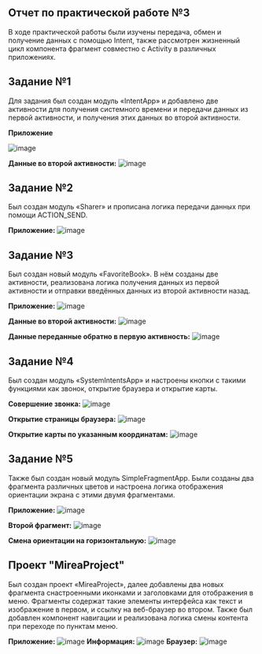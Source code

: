 Отчет по практической работе №3
----
В ходе практической работы были изучены передача, обмен и получение данных с помощью Intent, также рассмотрен жизненный цикл компонента фрагмент совместно с Activity в различных приложениях.

Задание №1
--
Для задания был создан модуль «IntentApp» и добавлено две активности для получения системного времени и передачи данных из первой активности, и получения этих данных во второй активности.

**Приложение**

![image](https://github.com/user-attachments/assets/96eccb50-4a16-4161-a0f5-155c7a66adb9)

**Данные во второй активности:**
![image](https://github.com/user-attachments/assets/e15be803-c680-460a-b558-43a430f45306)

Задание №2
--
Был создан модуль «Sharer» и прописана логика передачи данных при помощи ACTION_SEND.

**Приложение:**
![image](https://github.com/user-attachments/assets/2a56531e-410d-44df-8e25-ba86ed791c16)

Задание №3
--
Был создан новый модуль «FavoriteBook». В нём созданы две активности, реализована логика получения данных из первой активности и отправки введённых данных из второй активности назад.

**Приложение:**
![image](https://github.com/user-attachments/assets/a07f0366-9708-4789-ab77-a19928e9e8f6)

**Данные во второй активности:**
![image](https://github.com/user-attachments/assets/08140dc6-5de8-42f4-ae50-80aac5373317)

**Данные переданные обратно в первую активность:**
![image](https://github.com/user-attachments/assets/f0035066-6da8-4249-ba8d-2a7aa1abe28d)


Задание №4
--
Был создан модуль «SystemIntentsApp» и настроены кнопки с такими функциями как звонок, открытие браузера и открытие карты. 

**Совершение звонка:**
![image](https://github.com/user-attachments/assets/7d73b65a-81e1-4ee9-90b3-f0aa5dbc9320)

**Открытие страницы браузера:**
![image](https://github.com/user-attachments/assets/5333547a-7f66-4682-8224-d2f6bdd92eb5)

**Открытие карты по указанным координатам:**
![image](https://github.com/user-attachments/assets/22134afb-f691-4c7a-a203-cdf3aa27eb61)

Задание №5
--
Также был создан новый модуль SimpleFragmentApp. Были созданы два фрагмента различных цветов и настроена логика отображения ориентации экрана с этими двумя фрагментами.

**Приложение:**
![image](https://github.com/user-attachments/assets/915bd251-267d-4e3d-b7b1-58e912c33ece)

**Второй фрагмент:**
![image](https://github.com/user-attachments/assets/53ba3214-d937-4b5d-b7f2-896b1db257d2)

**Смена ориентации на горизонтальную:**
![image](https://github.com/user-attachments/assets/74b6edb9-ca59-4fde-9f7a-4b1ad36b176c)

Проект "MireaProject"
--
Был создан проект «MireaProject», далее добавлены два новых фрагмента снастроенными иконками и заголовками для отображения в меню. Фрагменты содержат такие элементы интерфейса как текст и изображение в первом, и ссылку на веб-браузер во втором. Также был добавлен компонент навигации и реализована логика смены контента при переходе по пунктам меню.

**Приложение:**
![image](https://github.com/user-attachments/assets/23435b3a-a4b0-4e0e-8a11-db79bf54a909)
**Информация:**
![image](https://github.com/user-attachments/assets/2fc0b1a9-4de3-427e-be96-8ed51802d2ee)
**Браузер:**
![image](https://github.com/user-attachments/assets/2e94446e-e37d-4f4a-81e5-861ae9e0df67)


